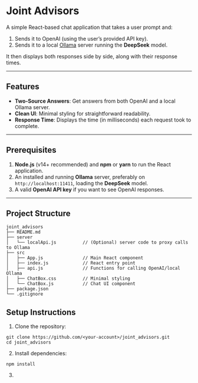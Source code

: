 # Joint Advisors

A simple React-based chat application that takes a user prompt and:
1. Sends it to OpenAI (using the user’s provided API key).
2. Sends it to a local [Ollama](https://github.com/jmorganca/ollama) server running the **DeepSeek** model.

It then displays both responses side by side, along with their response times.

---

## Features

- **Two-Source Answers**: Get answers from both OpenAI and a local Ollama server.
- **Clean UI**: Minimal styling for straightforward readability.
- **Response Time**: Displays the time (in milliseconds) each request took to complete.

---

## Prerequisites

1. **Node.js** (v14+ recommended) and **npm** or **yarn** to run the React application.
2. An installed and running **Ollama** server, preferably on `http://localhost:11411`, loading the **DeepSeek** model.
3. A valid **OpenAI API key** if you want to see OpenAI responses.

---

## Project Structure
```
joint_advisors
├── README.md
├── server
│   └── localApi.js          // (Optional) server code to proxy calls to Ollama
├── src
│   ├── App.js               // Main React component
│   ├── index.js             // React entry point
│   ├── api.js               // Functions for calling OpenAI/local Ollama
│   ├── ChatBox.css          // Minimal styling
│   └── ChatBox.js           // Chat UI component
├── package.json
└── .gitignore

```

## Setup Instructions
1. Clone the repository:
```
git clone https://github.com/<your-account>/joint_advisors.git
cd joint_advisors
```

2. Install dependencies:
```
npm install
```

3. 
